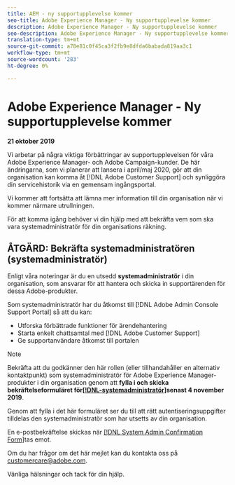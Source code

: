 ```yaml
---
title: AEM - ny supportupplevelse kommer
seo-title: Adobe Experience Manager - Ny supportupplevelse kommer
description: Adobe Experience Manager - Ny supportupplevelse kommer
seo-description: Adobe Experience Manager - Ny supportupplevelse kommer
translation-type: tm+mt
source-git-commit: a78e81c0f45ca3f2fb9e8dfda6babada819aa3c1
workflow-type: tm+mt
source-wordcount: '283'
ht-degree: 0%

---
```



# Adobe Experience Manager - Ny supportupplevelse kommer

**21 oktober 2019**

Vi arbetar på några viktiga förbättringar av supportupplevelsen för våra Adobe Experience Manager- och Adobe Campaign-kunder. De här ändringarna, som vi planerar att lansera i april/maj 2020, gör att din organisation kan komma åt [!DNL Adobe Customer Support] och synliggöra din servicehistorik via en gemensam ingångsportal.

Vi kommer att fortsätta att lämna mer information till din organisation när vi kommer närmare utrullningen.

För att komma igång behöver vi din hjälp med att bekräfta vem som ska vara systemadministratör för din organisations räkning.

## ÅTGÄRD: Bekräfta systemadministratören (systemadministratör)

Enligt våra noteringar är du en utsedd **systemadministratör** i din organisation, som ansvarar för att hantera och skicka in supportärenden för dessa Adobe-produkter.

Som systemadministratör har du åtkomst till [!DNL Adobe Admin Console Support Portal] så att du kan:

* Utforska förbättrade funktioner för ärendehantering
* Starta enkelt chattsamtal med [!DNL Adobe Customer Support]
* Ge supportanvändare åtkomst till portalen

>[!NOTE]
>
>Bekräfta att du godkänner den här rollen (eller tillhandahåller en alternativ kontaktpunkt) som systemadministratör för Adobe Experience Manager-produkter i din organisation genom att **fylla i och skicka bekräftelseformuläret för[[!DNL-systemadministratör]](https://adobe.allegiancetech.com/cgi-bin/qwebcorporate.dll?idx=SSSVH6)senast 4 november 2019**.
>
>Genom att fylla i det här formuläret ser du till att rätt autentiseringsuppgifter tilldelas den systemadministratör som har utsetts av din organisation.

En e-postbekräftelse skickas när [[!DNL System Admin Confirmation Form]](https://adobe.allegiancetech.com/cgi-bin/qwebcorporate.dll?idx=SSSVH6)tas emot.

Om du har frågor om det här mejlet kan du kontakta oss på customercare@adobe.com.

Vänliga hälsningar och tack för din hjälp.

